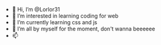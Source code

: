 - 👋 Hi, I’m @Lorlor31
- 👀 I’m interested in learning coding for web
- 🌱 I’m currently learning css and js
- 💞️ I’m all by myself for the moment, don't wanna beeeeee
- 📫

<!---
Lorlor31/Lorlor31 is a ✨ special ✨ repository because its `README.md` (this file) appears on your GitHub profile.
You can click the Preview link to take a look at your changes.
--->
